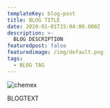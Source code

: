 ```yaml
---
templateKey: blog-post
title: BLOG TITLE
date: 2020-01-01T15:04:00.000Z
description: >-
  BLOG DESCRIPTION
featuredpost: false
featuredimage: /img/default.png
tags:
  - BLOG TAG
---
```

![chemex](/img/default.png)

BLOGTEXT
